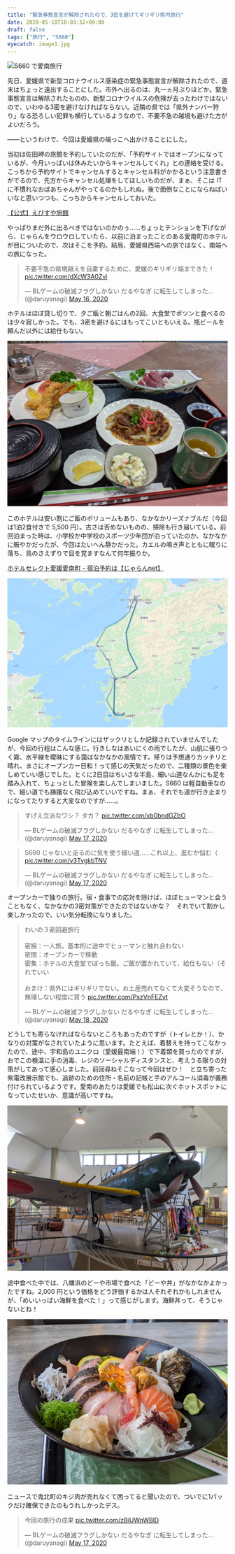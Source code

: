```yaml
---
title: "緊急事態宣言が解除されたので、3密を避けてギリギリ県内旅行"
date: 2020-05-18T18:03:52+09:00
draft: false
tags: ["旅行", "S660"]
eyecatch: image1.jpg
---
```

![S660 で愛南旅行](image1.jpg)

先日、愛媛県で新型コロナウイルス感染症の緊急事態宣言が解除されたので、週末はちょっと遠出することにした。市外へ出るのは、丸一ヵ月ぶりほどか。緊急事態宣言は解除されたものの、新型コロナウイルスの危険が去ったわけではないので、いわゆる3密を避けなければならない。近隣の県では「県外ナンバー狩り」なる恐ろしい犯罪も横行しているようなので、不要不急の越境も避けた方がよいだろう。

――というわけで、今回は愛媛県の端っこへ出かけることにした。

当初は佐田岬の旅館を予約していたのだが、「予約サイトではオープンになっているが、今月いっぱいは休みたいからキャンセルしてくれ」との連絡を受ける。こっちから予約サイトでキャンセルするとキャンセル料がかかるという注意書きがでるので、先方からキャンセル処理をしてほしいものだが、まぁ、そこは IT に不慣れなおばあちゃんがやってるのかもしれぬ。後で面倒なことにならねばいいなと思いつつも、こっちからキャンセルしておいた。

[【公式】えびすや旅館](https://hpdsp.jp/ebisuya/#embed)

やっぱりまだ外に出るべきではないのかのぅ……ちょっとテンションを下げながら、じゃらんをウロウロしていたら、以前に泊まったことのある愛南町のホテルが目についたので、次はそこを予約。結局、愛媛県西端への旅ではなく、南端への旅になった。

<blockquote class="twitter-tweet"><p lang="ja" dir="ltr">不要不急の県境越えを自粛するために、愛媛のギリギリ端まできた！ <a href="https://t.co/dXcW3A0Zvi">pic.twitter.com/dXcW3A0Zvi</a></p>&mdash; BLゲームの破滅フラグしかない だるやなぎ に転生してしまった… (@daruyanagi) <a href="https://twitter.com/daruyanagi/status/1261545751953289216?ref_src=twsrc%5Etfw">May 16, 2020</a></blockquote> <script async src="https://platform.twitter.com/widgets.js" charset="utf-8"></script>

ホテルはほぼ貸し切りで、夕ご飯と朝ごはんの2回、大食堂でポツンと食べるのは少々寂しかった。でも、3密を避けるにはもってこいともいえる。瓶ビールを頼んだ以外には給仕もない。

![晩御飯](image2.jpg)

このホテルは安い割にご飯のボリュームもあり、なかなかリーズナブルだ（今回は1泊2食付きで 5,500 円）。古さは否めないものの、掃除も行き届いている。前回泊まった時は、小学校か中学校のスポーツ少年団が泊っていたのか、なかなかに賑やかだったが、今回はたいへん静かだった。カエルの鳴き声とともに眠りに落ち、鳥のさえずりで目を覚ますなんて何年振りか。

[ホテルセレクト愛媛愛南町 \- 宿泊予約は【じゃらんnet】](https://www.jalan.net/yad308968/?vos=evjlnpg0022&cxlt=n7lqmdjzmvlsm2k02zw2y82hq2ng&pog=mt_b_kw_aud-116133660991:dsa-285428089430_dv_c_cr_289749757875_gp_27224191642_cm_357375922&gclid=EAIaIQobChMIgOf3t4u96QIVbdOWCh0xlQ5eEAAYASAAEgJVVfD_BwE&gclsrc=aw.ds#embed)

![今回のルート](image3.jpg)

Google マップのタイムラインにはザックリとしか記録されていませんでしたが、今回の行程はこんな感じ。行きしなはあいにくの雨でしたが、山肌に張りつく霧、水平線を曖昧にする靄はなかなかの風情です。帰りは予想通りカッチリと晴れ、まさにオープンカー日和！って感じの天気だったので、二種類の景色を楽しめていい感じでした。とくに2日目はちいさな半島、細い山道なんかにも足を踏み入れて、ちょっとした冒険を楽しんでしまいました。S660 は軽自動車なので、細い道でも躊躇なく飛び込めていいですね。まぁ、それでも道が行き止まりになってたりすると大変なのですが……。

<blockquote class="twitter-tweet"><p lang="ja" dir="ltr">すげえ立派なワシ？ タカ？ <a href="https://t.co/xb0bndGZbO">pic.twitter.com/xb0bndGZbO</a></p>&mdash; BLゲームの破滅フラグしかない だるやなぎ に転生してしまった… (@daruyanagi) <a href="https://twitter.com/daruyanagi/status/1261830521614512129?ref_src=twsrc%5Etfw">May 17, 2020</a></blockquote> <script async src="https://platform.twitter.com/widgets.js" charset="utf-8"></script>

<blockquote class="twitter-tweet"><p lang="ja" dir="ltr">S660 じゃないと走るのに気を使う細い道……これ以上、進むか悩む（ <a href="https://t.co/y3TvgkbTNV">pic.twitter.com/y3TvgkbTNV</a></p>&mdash; BLゲームの破滅フラグしかない だるやなぎ に転生してしまった… (@daruyanagi) <a href="https://twitter.com/daruyanagi/status/1261838499616964609?ref_src=twsrc%5Etfw">May 17, 2020</a></blockquote> <script async src="https://platform.twitter.com/widgets.js" charset="utf-8"></script>

オープンカーで独りの旅行。宿・食事での応対を除けば、ほぼヒューマンと会うこともなく、なかなかの3密対策ができたのではないかな？　それでいて割かし楽しかったので、いい気分転換になりました。

<blockquote class="twitter-tweet"><p lang="ja" dir="ltr">わいの３密回避旅行<br><br>密接：一人旅。基本的に途中でヒューマンと触れ合わない<br>密閉：オープンカーで移動<br>密集：ホテルの大食堂でぼっち飯。ご飯が置かれていて、給仕もない（それでいい<br><br>おまけ：県外にはギリギリでない。お土産売れてなくて大変そうなので、無理しない程度に買う <a href="https://t.co/PszVnFEZvt">pic.twitter.com/PszVnFEZvt</a></p>&mdash; BLゲームの破滅フラグしかない だるやなぎ に転生してしまった… (@daruyanagi) <a href="https://twitter.com/daruyanagi/status/1262182465226993664?ref_src=twsrc%5Etfw">May 18, 2020</a></blockquote> <script async src="https://platform.twitter.com/widgets.js" charset="utf-8"></script>

どうしても寄らなければならないところもあったのですが（トイレとか！）、かなりの対策がなされていたように思います。たとえば、着替えを持ってこなかったので、途中、宇和島のユニクロ（愛媛最南端！）で下着類を買ったのですが、おでこの検温に手の消毒、レジのソーシャルディスタンスと、考えうる限りの対策がしてあって感心しました。前回尋ねそこなって今回はぜひ！　と立ち寄った紫電改展示館でも、追跡のための住所・名前の記帳と手のアルコール消毒が義務付けられているようです。愛南のあたりは愛媛でも松山に次ぐホットスポットになっていたせいか、意識が高いですね。

![紫電改展示館](image5.jpg)

途中食べた中では、八幡浜のどーや市場で食べた「どーや丼」がなかなかよかったですね。2,000 円という価格をどう評価するかは人それぞれかもしれませんが、「めいいっぱい海鮮を食べた！」って感じがします。海鮮丼って、そうじゃないとね！

![どーや市場のどーや丼](image4.jpg)

ニュースで鬼北町のキジ肉が売れなくて困ってると聞いたので、ついでに1パックだけ確保できたのもうれしかったデス。

<blockquote class="twitter-tweet"><p lang="ja" dir="ltr">今回の旅行の成果 <a href="https://t.co/zBiUWnWBlD">pic.twitter.com/zBiUWnWBlD</a></p>&mdash; BLゲームの破滅フラグしかない だるやなぎ に転生してしまった… (@daruyanagi) <a href="https://twitter.com/daruyanagi/status/1261940022187417601?ref_src=twsrc%5Etfw">May 17, 2020</a></blockquote> <script async src="https://platform.twitter.com/widgets.js" charset="utf-8"></script>